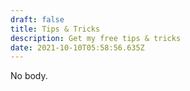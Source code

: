```yaml
---
draft: false
title: Tips & Tricks
description: Get my free tips & tricks
date: 2021-10-10T05:58:56.635Z
---
```

No body.